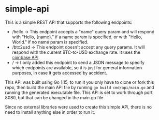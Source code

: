 # simple-api

This is a simple REST API that supports the following endpoints:
  - /hello -> This endpoint accepts a "name" query param and will respond with "Hello, {name}." if a name param is specified, or with "Hello, World." if no name param is specified.
  - /btc2usd -> This endpoint doesn't accept any query params. It will respond with the current BTC-to-USD exchange rate. It uses the [coinbase API](https://developers.coinbase.com/).
  - / -> I only added this endpoint to send a JSON message to specify which endpoints are available, so it is just for general information purposes, in case it gets accessed by accident.

This API was built using Go 1.15, to run it you only have to clone or fork this repo, then build the main API file by running ```go build cmd/api/main.go``` and running the generated executable file. This API is set to work through port 8080, but that can be changed in the main.go file.

Since no external libraries were used to create this simple API, there is no need to install anything else in order to run it.
